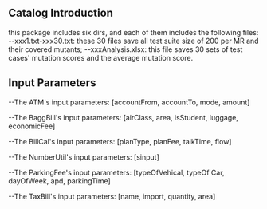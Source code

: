 ## Catalog Introduction

this package includes six dirs, and each of them includes the following files:
--xxx1.txt-xxx30.txt: these 30 files save all test suite size of 200 per MR and their covered mutants; 
--xxxAnalysis.xlsx: this file saves 30 sets of test cases' mutation scores and the average mutation score.

## Input Parameters

--The ATM's input parameters: [accountFrom, accountTo, mode, amount]

--The BaggBill's input parameters: [airClass, area, isStudent, luggage, economicFee]

--The BillCal's input parameters: [planType, planFee, talkTime, flow]

--The NumberUtil's input parameters: [sinput]

--The ParkingFee's input parameters: [typeOfVehical, typeOf Car, dayOfWeek, apd, parkingTime]

--The TaxBill's input parameters: [name, import, quantity, area]
